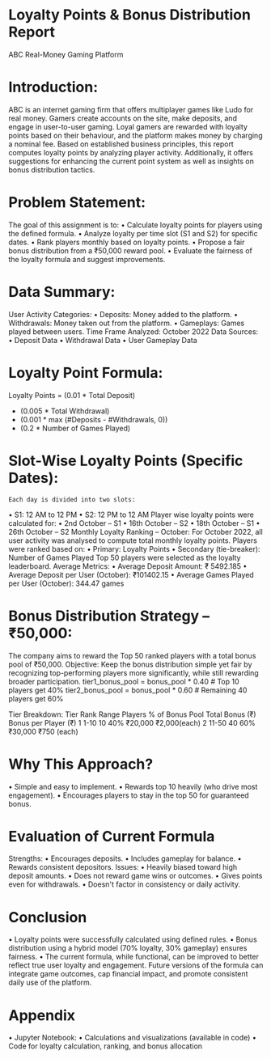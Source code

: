 # Loyalty Points & Bonus Distribution Report
ABC Real-Money Gaming Platform

# Introduction:
ABC is an internet gaming firm that offers multiplayer games like Ludo for real money. Gamers create accounts on the site, make deposits, and engage in user-to-user gaming. Loyal gamers are rewarded with loyalty points based on their behaviour, and the platform makes money by charging a nominal fee.
Based on established business principles, this report computes loyalty points by analyzing player activity. Additionally, it offers suggestions for enhancing the current point system as well as insights on bonus distribution tactics.
# Problem Statement:
The goal of this assignment is to:
•	Calculate loyalty points for players using the defined formula.
•	Analyze loyalty per time slot (S1 and S2) for specific dates.
•	Rank players monthly based on loyalty points.
•	Propose a fair bonus distribution from a ₹50,000 reward pool.
•	Evaluate the fairness of the loyalty formula and suggest improvements.
# Data Summary:
User Activity Categories:
•	Deposits: Money added to the platform.
•	Withdrawals: Money taken out from the platform.
•	Gameplays: Games played between users.
Time Frame Analyzed: October 2022
Data Sources:
•	Deposit Data
•	Withdrawal Data
•	User Gameplay Data





# Loyalty Point Formula:
Loyalty Points =
(0.01 * Total Deposit)
+ (0.005 * Total Withdrawal)
+ (0.001 * max (#Deposits - #Withdrawals, 0))
+ (0.2 * Number of Games Played)
# Slot-Wise Loyalty Points (Specific Dates):
	Each day is divided into two slots:
•	S1: 12 AM to 12 PM
•	S2: 12 PM to 12 AM
Player wise loyalty points were calculated for:
•	2nd October – S1
•	16th October – S2
•	18th October – S1
•	26th October – S2
Monthly Loyalty Ranking – October:
For October 2022, all user activity was analysed to compute total monthly loyalty points.
Players were ranked based on:
•	Primary: Loyalty Points
•	Secondary (tie-breaker): Number of Games Played
Top 50 players were selected as the loyalty leaderboard.
Average Metrics:
•	Average Deposit Amount: ₹ 5492.185
•	Average Deposit per User (October): ₹101402.15
•	Average Games Played per User (October): 344.47 games



# Bonus Distribution Strategy – ₹50,000:
The company aims to reward the Top 50 ranked players with a total bonus pool of ₹50,000.
Objective: Keep the bonus distribution simple yet fair by recognizing top-performing players more significantly, while still rewarding broader participation.
tier1_bonus_pool = bonus_pool * 0.40 # Top 10 players get 40%
tier2_bonus_pool = bonus_pool * 0.60 # Remaining 40 players get 60%

Tier Breakdown:
Tier	Rank Range	Players	% of Bonus Pool	Total Bonus (₹)	Bonus per Player (₹)
1	1-10	10	40%	₹20,000	₹2,000(each)
2	11-50	40	60%	₹30,000	₹750 (each)

# Why This Approach?
•	Simple and easy to implement.
•	Rewards top 10 heavily (who drive most engagement).
•	Encourages players to stay in the top 50 for guaranteed bonus.
# Evaluation of Current Formula
 Strengths:
•	Encourages deposits.
•	Includes gameplay for balance.
•	Rewards consistent depositors.
Issues:
•	Heavily biased toward high deposit amounts.
•	Does not reward game wins or outcomes.
•	Gives points even for withdrawals.
•	Doesn't factor in consistency or daily activity.


# Conclusion
•	Loyalty points were successfully calculated using defined rules.
•	Bonus distribution using a hybrid model (70% loyalty, 30% gameplay) ensures fairness.
•	The current formula, while functional, can be improved to better reflect true user loyalty and engagement.
Future versions of the formula can integrate game outcomes, cap financial impact, and promote consistent daily use of the platform.
# Appendix
•	Jupyter Notebook: 
•	Calculations and visualizations (available in code)
•	Code for loyalty calculation, ranking, and bonus allocation

